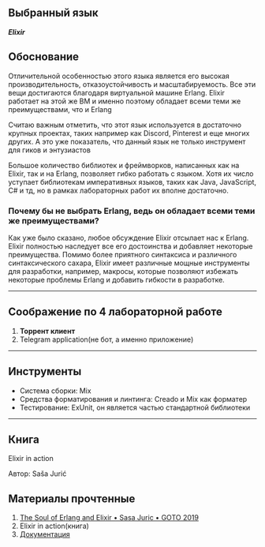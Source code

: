 ## **Выбранный язык**

***Elixir***

## **Обоснование**

Отличительной особенностью этого языка является его высокая производительность, отказоустойчивость и масштабируемость. 
Все эти вещи достигаются благодаря виртуальной машине Erlang. Elixir работает на этой же ВМ и именно поэтому обладает всеми теми же преимуществами, что и Erlang

Считаю важным отметить, что этот язык используется в достаточно крупных проектах, таких например как Discord,
Pinterest и еще многих других. А это уже показатель, что данный язык не только инструмент для гиков и энтузиастов

Большое количество библиотек и фреймворков, написанных как на Elixir, так и на Erlang, позволяет гибко работать с языком. Хотя их
число уступает библиотекам императивных языков, таких как Java, JavaScript, C# и тд, но в рамках лабораторных работ их
вполне достаточно.

### **Почему бы не выбрать Erlang, ведь он обладает всеми теми же преимуществами?**

Как уже было сказано, любое обсуждение Elixir отсылает нас к Erlang. Elixir полностью наследует все его достоинства и
добавляет некоторые преимущества. Помимо более приятного синтаксиса и различного синтаксического сахара, Elixir имеет
различные мощные инструменты для разработки, например, макросы, которые позволяют избежать некоторые проблемы Erlang и добавить
гибкости в разработке.

---

## **Соображение по 4 лабораторной работе**

1. **Торрент клиент**
2. Telegram application(не бот, а именно приложение)

---

## **Инструменты**

- Система сборки: Mix
- Средства форматирования и линтинга: Creado и Mix как форматер
- Тестирование: ExUnit, он является частью стандартной библиотеки

---

## **Книга**

Elixir in action

Автор: Saša Jurić

## Материалы прочтенные

1. [The Soul of Erlang and Elixir • Sasa Juric • GOTO 2019](https://www.youtube.com/watch?v=JvBT4XBdoUE&ab_channel=GOTOConferences)
2. Elixir in action(книга)
3. [Документация](https://elixir-lang.org/docs.html)